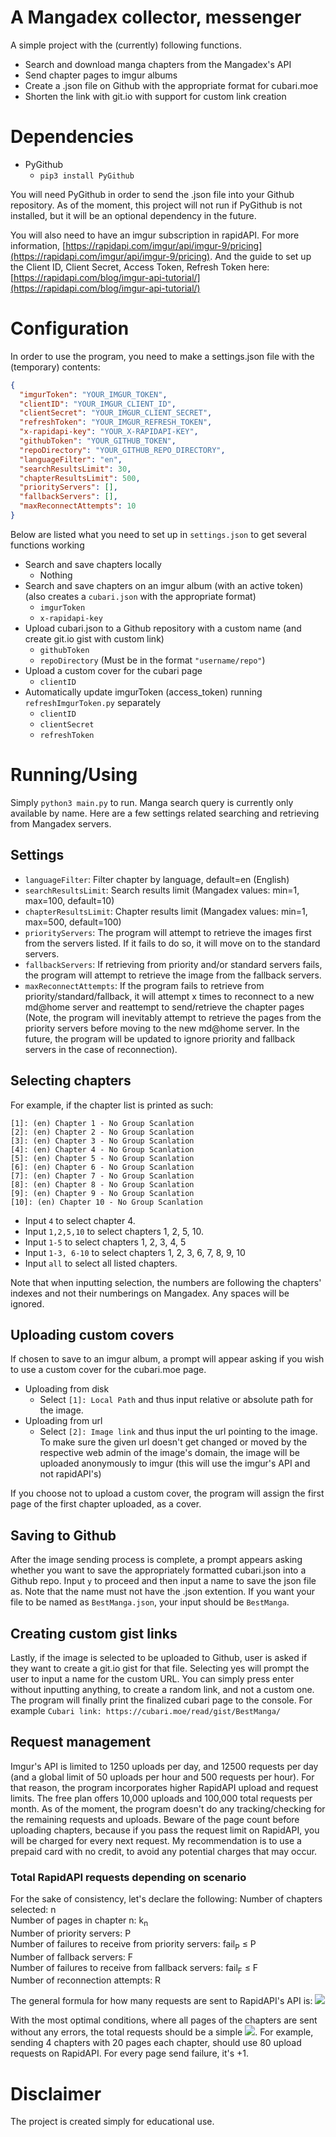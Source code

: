 # A Mangadex collector, messenger

A simple project with the (currently) following functions.

 - Search and download manga chapters from the Mangadex's API
 - Send chapter pages to imgur albums
 - Create a .json file on Github with the appropriate format for cubari.moe
 - Shorten the link with git.io with support for custom link creation

# Dependencies

 - PyGithub
   + `pip3 install PyGithub`

You will need PyGithub in order to send the .json file into your Github repository. As of the moment, this project will not run if PyGithub is not installed, but it will be an optional dependency in the future.

You will also need to have an imgur subscription in rapidAPI. For more information, [https://rapidapi.com/imgur/api/imgur-9/pricing](https://rapidapi.com/imgur/api/imgur-9/pricing). And the guide to set up the Client ID, Client Secret, Access Token, Refresh Token here: [https://rapidapi.com/blog/imgur-api-tutorial/](https://rapidapi.com/blog/imgur-api-tutorial/)

# Configuration

In order to use the program, you need to make a settings.json file with the (temporary) contents:

```json
{
  "imgurToken": "YOUR_IMGUR_TOKEN",
  "clientID": "YOUR_IMGUR_CLIENT_ID",
  "clientSecret": "YOUR_IMGUR_CLIENT_SECRET",
  "refreshToken": "YOUR_IMGUR_REFRESH_TOKEN",
  "x-rapidapi-key": "YOUR_X-RAPIDAPI-KEY",
  "githubToken": "YOUR_GITHUB_TOKEN",
  "repoDirectory": "YOUR_GITHUB_REPO_DIRECTORY",
  "languageFilter": "en",
  "searchResultsLimit": 30,
  "chapterResultsLimit": 500,
  "priorityServers": [],
  "fallbackServers": [],
  "maxReconnectAttempts": 10
}
```

Below are listed what you need to set up in `settings.json` to get several functions working

 - Search and save chapters locally
   + Nothing
 - Search and save chapters on an imgur album (with an active token) (also creates a `cubari.json` with the appropriate format)
   + `imgurToken`
   + `x-rapidapi-key`
 - Upload cubari.json to a Github repository with a custom name (and create git.io gist with custom link)
   + `githubToken`
   + `repoDirectory` (Must be in the format `"username/repo"`)
 - Upload a custom cover for the cubari page
   + `clientID`
 - Automatically update imgurToken (access_token) running `refreshImgurToken.py` separately
   + `clientID`
   + `clientSecret`
   + `refreshToken`

# Running/Using

Simply `python3 main.py` to run. Manga search query is currently only available by name. Here are a few settings related searching and retrieving from Mangadex servers.

## Settings

 - `languageFilter`: Filter chapter by language, default=en (English)
 - `searchResultsLimit`: Search results limit (Mangadex values: min=1, max=100, default=10)
 - `chapterResultsLimit`: Chapter results limit (Mangadex values: min=1, max=500, default=100)
 - `priorityServers`: The program will attempt to retrieve the images first from the servers listed. If it fails to do so, it will move on to the standard servers.
 - `fallbackServers`: If retrieving from priority and/or standard servers fails, the program will attempt to retrieve the image from the fallback servers.
 - `maxReconnectAttempts`: If the program fails to retrieve from priority/standard/fallback, it will attempt x times to reconnect to a new md@home server and reattempt to send/retrieve the chapter pages (Note, the program will inevitably attempt to retrieve the pages from the priority servers before moving to the new md@home server. In the future, the program will be updated to ignore priority and fallback servers in the case of reconnection).

## Selecting chapters

For example, if the chapter list is printed as such:

```
[1]: (en) Chapter 1 - No Group Scanlation
[2]: (en) Chapter 2 - No Group Scanlation
[3]: (en) Chapter 3 - No Group Scanlation
[4]: (en) Chapter 4 - No Group Scanlation
[5]: (en) Chapter 5 - No Group Scanlation
[6]: (en) Chapter 6 - No Group Scanlation
[7]: (en) Chapter 7 - No Group Scanlation
[8]: (en) Chapter 8 - No Group Scanlation
[9]: (en) Chapter 9 - No Group Scanlation
[10]: (en) Chapter 10 - No Group Scanlation
```

 - Input `4` to select chapter 4.
 - Input `1,2,5,10` to select chapters 1, 2, 5, 10.
 - Input `1-5` to select chapters 1, 2, 3, 4, 5
 - Input `1-3, 6-10` to select chapters 1, 2, 3, 6, 7, 8, 9, 10
 - Input `all` to select all listed chapters.

Note that when inputting selection, the numbers are following the chapters' indexes and not their numberings on Mangadex. Any spaces will be ignored.



## Uploading custom covers

If chosen to save to an imgur album, a prompt will appear asking if you wish to use a custom cover for the cubari.moe page.

 - Uploading from disk
   + Select `[1]: Local Path` and thus input relative or absolute path for the image.
 - Uploading from url
   + Select `[2]: Image link` and thus input the url pointing to the image. To make sure the given url doesn't get changed or moved by the respective web admin of the image's domain, the image will be uploaded anonymously to imgur (this will use the imgur's API and not rapidAPI's)

If you choose not to upload a custom cover, the program will assign the first page of the first chapter uploaded, as a cover.

## Saving to Github

After the image sending process is complete, a prompt appears asking whether you want to save the appropriately formatted cubari.json into a Github repo. Input `y` to proceed and then input a name to save the json file as. Note that the name must not have the .json extention. If you want your file to be named as `BestManga.json`, your input should be `BestManga`.

## Creating custom gist links

Lastly, if the image is selected to be uploaded to Github, user is asked if they want to create a git.io gist for that file. Selecting yes will prompt the user to input a name for the custom URL. You can simply press enter without inputting anything, to create a random link, and not a custom one.
The program will finally print the finalized cubari page to the console.
For example `Cubari link: https://cubari.moe/read/gist/BestManga/`

## Request management

Imgur's API is limited to 1250 uploads per day, and 12500 requests per day (and a global limit of 50 uploads per hour and 500 requests per hour). For that reason, the program incorporates higher RapidAPI upload and request limits. The free plan offers 10,000 uploads and 100,000 total requests per month. As of the moment, the program doesn't do any tracking/checking for the remaining requests and uploads. Beware of the page count before uploading chapters, because if you pass the request limit on RapidAPI, you will be charged for every next request. My recommendation is to use a prepaid card with no credit, to avoid any potential charges that may occur.

### Total RapidAPI requests depending on scenario

For the sake of consistency, let's declare the following:
Number of chapters selected: n <br>
Number of pages in chapter n: k<sub>n</sub> <br>
Number of priority servers: P <br>
Number of failures to receive from priority servers: fail<sub>P</sub> &#8804; P <br>
Number of fallback servers: F <br>
Number of failures to receive from fallback servers: fail<sub>F</sub> &#8804; F <br>
Number of reconnection attempts: R <br>

The general formula for how many requests are sent to RapidAPI's API is: <img src="https://latex2image-output.s3.amazonaws.com/img-A6Cxpstd.jpg" />

With the most optimal conditions, where all pages of the chapters are sent without any errors, the total requests should be a simple <img src="https://latex2image-output.s3.amazonaws.com/img-PUwq39yZ.jpg" />.
For example, sending 4 chapters with 20 pages each chapter, should use 80 upload requests on RapidAPI. For every page send failure, it's +1.

# Disclaimer

The project is created simply for educational use.
